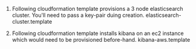 1. Following cloudformation template provisions a 3 node elasticsearch cluster. You'll need to pass a key-pair duing creation.
elasticsearch-cluster.template

2. Following cloudformation template installs kibana on an ec2 instance which would need to be provisioned before-hand.
kibana-aws.template
